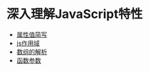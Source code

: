 # 深入理解JavaScript特性

- [属性值简写](js/index01)
- [js作用域](js/js作用域)
- [数组的解析](js/数组的解析)
- [函数参数](js/函数参数)

